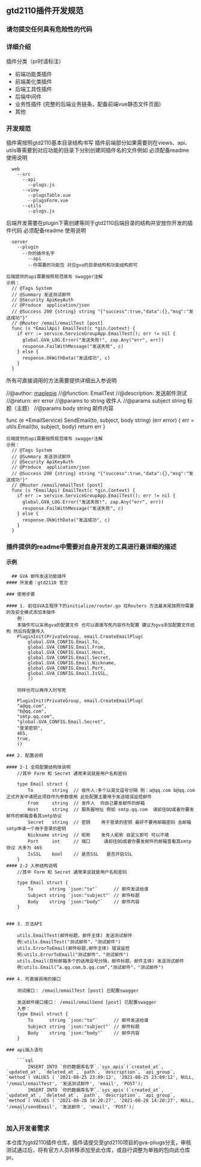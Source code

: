 ## gtd2110插件开发规范

### 请勿提交任何具有危险性的代码

### 详细介绍

插件分类（pr时请标注）
- 前端功能类插件
- 前端美化类插件
- 后端工具性插件
- 后端中间件
- 业务性插件 (完整的后端业务链条，配备前端vue静态文件页面)
- 其他

### 开发规范

插件需按照gtd2110基本目录结构书写 插件前端部分如果需要则在views、api、utils等需要到对应功能的目录下分别创建同插件名的文件例如  必须配备readme 使用说明

```
  web
    --src
      --api
        --plugs.js
      --view
        --plugsTable.vue
        --plugsForm.vue
      --utils
        --plugs.js
```

后端开发需要在plugin下需创建等同于gtd2110后端目录的结构并安放你开发的插件代码  必须配备readme 使用说明

```
  server
    --plugin
      --你的插件名字
        --api
        --你需要的功能包 对应gva的目录结构和功能结构即可
```

```
后端提供的api需要按照规范填写 swagger注解
示例：
  // @Tags System
  // @Summary 发送测试邮件
  // @Security ApiKeyAuth
  // @Produce  application/json
  // @Success 200 {string} string "{"success":true,"data":{},"msg":"发送成功"}"
  // @Router /email/emailTest [post]
  func (s *EmailApi) EmailTest(c *gin.Context) {
    if err := service.ServiceGroupApp.EmailTest(); err != nil {
      global.GVA_LOG.Error("发送失败!", zap.Any("err", err))
      response.FailWithMessage("发送失败", c)
    } else {
      response.OkWithData("发送成功", c)
    }
  }
```
所有可直接调用的方法需要提供详细出入参说明

  //@author: [maplepie](https://github.com/maplepie)
  //@function: EmailTest
  //@description: 发送邮件测试
  //@return: err error
  //@params to string 	 收件人
  //@params subject string   标题（主题）
  //@params body  string 	 邮件内容

  func (e *EmailService) SendEmail(to, subject, body string) (err error) {
    err = utils.Email(to, subject, body)
    return err
  }

```
后端提供的api需要按照规范填写 swagger注解
示例：
  // @Tags System
  // @Summary 发送测试邮件
  // @Security ApiKeyAuth
  // @Produce  application/json
  // @Success 200 {string} string "{"success":true,"data":{},"msg":"发送成功"}"
  // @Router /email/emailTest [post]
  func (s *EmailApi) EmailTest(c *gin.Context) {
    if err := service.ServiceGroupApp.EmailTest(); err != nil {
      global.GVA_LOG.Error("发送失败!", zap.Any("err", err))
      response.FailWithMessage("发送失败", c)
    } else {
      response.OkWithData("发送成功", c)
    }
  }
```

### 插件提供的readme中需要对自身开发的工具进行最详细的描述
#### 示例

```
  ## GVA 邮件发送功能插件
#### 开发者：gtd2110 官方

### 使用步骤

#### 1. 前往GVA主程序下的initialize/router.go 在Routers 方法最末尾按照你需要的及安全模式添加本插件
    例：
    本插件可以采用gva的配置文件 也可以直接写死内容作为配置 建议为gva添加配置文件结构 然后将配置传入
	PluginInit(PrivateGroup, email.CreateEmailPlug(
		global.GVA_CONFIG.Email.To,
		global.GVA_CONFIG.Email.From,
		global.GVA_CONFIG.Email.Host,
		global.GVA_CONFIG.Email.Secret,
		global.GVA_CONFIG.Email.Nickname,
		global.GVA_CONFIG.Email.Port,
		global.GVA_CONFIG.Email.IsSSL,
		))

    同样也可以再传入时写死

    PluginInit(PrivateGroup, email.CreateEmailPlug(
    "a@qq.com",
    "b@qq.com",
    "smtp.qq.com",
    "global.GVA_CONFIG.Email.Secret",
    "登录密钥",
    465,
    true,
    ))

### 2. 配置说明

#### 2-1 全局配置结构体说明
    //其中 Form 和 Secret 通常来说就是用户名和密码

    type Email struct {
	    To       string  // 收件人:多个以英文逗号分隔 例：a@qq.com b@qq.com 正式开发中请把此项目作为参数使用 此处配置主要用于发送错误监控邮件
	    From     string  // 发件人  你自己要发邮件的邮箱
	    Host     string  // 服务器地址 例如 smtp.qq.com  请前往QQ或者你要发邮件的邮箱查看其smtp协议
	    Secret   string  // 密钥    用于登录的密钥 最好不要用邮箱密码 去邮箱smtp申请一个用于登录的密钥
	    Nickname string  // 昵称    发件人昵称 自定义即可 可以不填
	    Port     int     // 端口     请前往QQ或者你要发邮件的邮箱查看其smtp协议 大多为 465
	    IsSSL    bool    // 是否SSL   是否开启SSL
    }
#### 2-2 入参结构说明
    //其中 Form 和 Secret 通常来说就是用户名和密码

    type Email struct {
        To      string `json:"to"`      // 邮件发送给谁
        Subject string `json:"subject"` // 邮件标题
        Body    string `json:"body"`    // 邮件内容
    }


### 3. 方法API

    utils.EmailTest(邮件标题，邮件主体) 发送测试邮件
    例:utils.EmailTest("测试邮件"，"测试邮件")
    utils.ErrorToEmail(邮件标题,邮件主体) 错误监控
    例:utils.ErrorToEmail("测试邮件"，"测试邮件")
    utils.Email(目标邮箱多个的话用逗号分隔，邮件标题，邮件主体) 发送测试邮件
    例:utils.Email(”a.qq.com,b.qq.com“,"测试邮件"，"测试邮件")

### 4. 可直接调用的接口

    测试接口： /email/emailTest [post] 已配置swagger

    发送邮件接口接口： /email/emailSend [post] 已配置swagger
    入参：
    type Email struct {
        To      string `json:"to"`      // 邮件发送给谁
        Subject string `json:"subject"` // 邮件标题
        Body    string `json:"body"`    // 邮件内容
    }
   
### api插入语句

    ```sql
        INSERT INTO `你的数据库名字`.`sys_apis`(`created_at`, `updated_at`, `deleted_at`, `path`, `description`, `api_group`, `method`) VALUES ( '2021-08-25 23:09:12', '2021-08-25 23:09:12', NULL, '/email/emailTest', '发送测试邮件', 'email', 'POST');
        INSERT INTO `你的数据库名字`.`sys_apis`(`created_at`, `updated_at`, `deleted_at`, `path`, `description`, `api_group`, `method`) VALUES ( '2021-08-28 14:20:27', '2021-08-28 14:20:27', NULL, '/email/sendEmail', '发送邮件', 'email', 'POST');
    ```

```


### 加入开发者需求

本仓库为gtd2110插件仓库，插件请提交至gtd2110项目的gva-pliugs分支，审核测试通过后，将有官方人员转移添加至此仓库，或自行调整为单独的包向此仓库pr。

